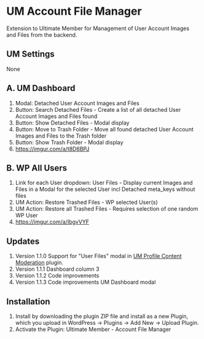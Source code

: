 # UM Account File Manager
Extension to Ultimate Member for Management of User Account Images and Files from the backend.

## UM Settings
None

## A. UM Dashboard
1. Modal: Detached User Account Images and Files
2. Button: Search Detached Files - Create a list of all detached User Account Images and Files found
3. Button: Show Detached Files - Modal display
4. Button: Move to Trash Folder - Move all found detached User Account Images and Files to the Trash folder
5. Button: Show Trash Folder - Modal display
6. https://imgur.com/a/t8D6BPJ

## B. WP All Users
1. Link for each User dropdown: User Files - Display current Images and Files in a Modal for the selected User incl Detached meta_keys without files
2. UM Action: Restore Trashed Files - WP selected User(s)
3. UM Action: Restore all Trashed Files - Requires selection of one random WP User
4. https://imgur.com/a/IbgvVYF

## Updates 
1. Version 1.1.0 Support for "User Files" modal in <a href="https://github.com/MissVeronica/um-profile-content-moderation">UM Profile Content Moderation</a> plugin.
2. Version 1.1.1 Dashboard column 3
3. Version 1.1.2 Code improvements
4. Version 1.1.3 Code improvements UM Dashboard modal

## Installation
1. Install by downloading the plugin ZIP file and install as a new Plugin, which you upload in WordPress -> Plugins -> Add New -> Upload Plugin.
2. Activate the Plugin: Ultimate Member - Account File Manager
